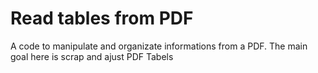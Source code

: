 # Read tables from PDF
 A code to manipulate and organizate informations from a PDF. The main goal here is scrap and ajust PDF Tabels
